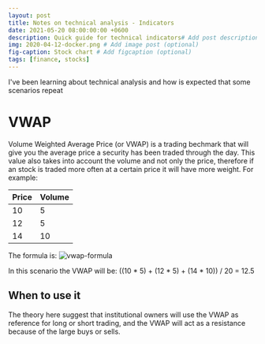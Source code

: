 ```yaml
---
layout: post
title: Notes on technical analysis - Indicators
date: 2021-05-20 08:00:00:00 +0600
description: Quick guide for technical indicators# Add post description (optional)
img: 2020-04-12-docker.png # Add image post (optional)
fig-caption: Stock chart # Add figcaption (optional)
tags: [finance, stocks]
---
```


I've been learning about technical analysis and how is expected that some scenarios repeat

# VWAP

Volume Weighted Average Price (or VWAP) is a trading bechmark that will give you the average price a security has been traded through the day. This value also takes into account the volume and not only the price, therefore if an stock is traded more often at a certain price it will have more weight. For example:

| Price | Volume |
|-------|--------|
| 10    |  5     |
| 12    |  5     |
| 14    |  10    |

The formula is: ![vwap-formula]({{site.baseurl}}/assets/img/posts/2021-05-20-vwap-formula.png)

In this scenario the VWAP will be: ((10 * 5) + (12 * 5) + (14 * 10)) / 20 = 12.5

## When to use it
The theory here suggest that institutional owners will use the VWAP as reference for long or short trading, and the VWAP will act as a resistance because of the large buys or sells.

